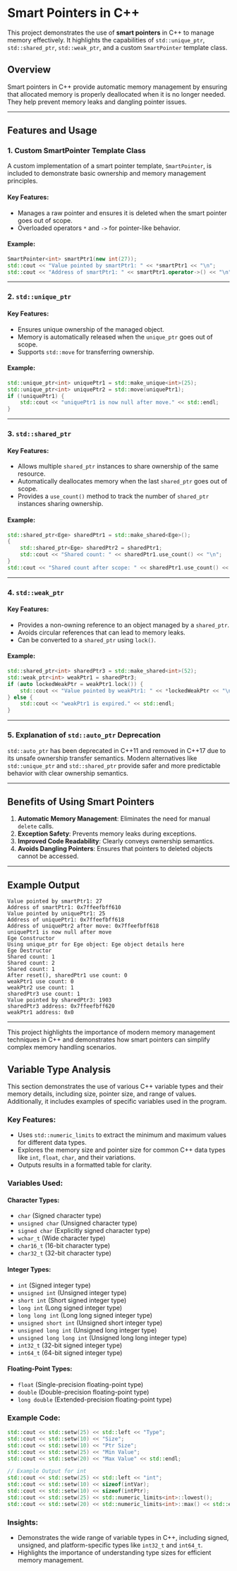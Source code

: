 # Smart Pointers in C++

This project demonstrates the use of **smart pointers** in C++ to manage memory effectively. It highlights the capabilities of `std::unique_ptr`, `std::shared_ptr`, `std::weak_ptr`, and a custom `SmartPointer` template class.

## Overview
Smart pointers in C++ provide automatic memory management by ensuring that allocated memory is properly deallocated when it is no longer needed. They help prevent memory leaks and dangling pointer issues.

---

## Features and Usage

### 1. **Custom SmartPointer Template Class**

A custom implementation of a smart pointer template, `SmartPointer`, is included to demonstrate basic ownership and memory management principles.

#### Key Features:
- Manages a raw pointer and ensures it is deleted when the smart pointer goes out of scope.
- Overloaded operators `*` and `->` for pointer-like behavior.

#### Example:
```cpp
SmartPointer<int> smartPtr1(new int(27));
std::cout << "Value pointed by smartPtr1: " << *smartPtr1 << "\n";
std::cout << "Address of smartPtr1: " << smartPtr1.operator->() << "\n";
```

---

### 2. **`std::unique_ptr`**

#### Key Features:
- Ensures unique ownership of the managed object.
- Memory is automatically released when the `unique_ptr` goes out of scope.
- Supports `std::move` for transferring ownership.

#### Example:
```cpp
std::unique_ptr<int> uniquePtr1 = std::make_unique<int>(25);
std::unique_ptr<int> uniquePtr2 = std::move(uniquePtr1);
if (!uniquePtr1) {
    std::cout << "uniquePtr1 is now null after move." << std::endl;
}
```

---

### 3. **`std::shared_ptr`**

#### Key Features:
- Allows multiple `shared_ptr` instances to share ownership of the same resource.
- Automatically deallocates memory when the last `shared_ptr` goes out of scope.
- Provides a `use_count()` method to track the number of `shared_ptr` instances sharing ownership.

#### Example:
```cpp
std::shared_ptr<Ege> sharedPtr1 = std::make_shared<Ege>();
{
    std::shared_ptr<Ege> sharedPtr2 = sharedPtr1;
    std::cout << "Shared count: " << sharedPtr1.use_count() << "\n";
}
std::cout << "Shared count after scope: " << sharedPtr1.use_count() << "\n";
```

---

### 4. **`std::weak_ptr`**

#### Key Features:
- Provides a non-owning reference to an object managed by a `shared_ptr`.
- Avoids circular references that can lead to memory leaks.
- Can be converted to a `shared_ptr` using `lock()`.

#### Example:
```cpp
std::shared_ptr<int> sharedPtr3 = std::make_shared<int>(52);
std::weak_ptr<int> weakPtr1 = sharedPtr3;
if (auto lockedWeakPtr = weakPtr1.lock()) {
    std::cout << "Value pointed by weakPtr1: " << *lockedWeakPtr << "\n";
} else {
    std::cout << "weakPtr1 is expired." << std::endl;
}
```

---

### 5. Explanation of `std::auto_ptr` Deprecation

`std::auto_ptr` has been deprecated in C++11 and removed in C++17 due to its unsafe ownership transfer semantics. Modern alternatives like `std::unique_ptr` and `std::shared_ptr` provide safer and more predictable behavior with clear ownership semantics.

---

## Benefits of Using Smart Pointers
1. **Automatic Memory Management**: Eliminates the need for manual `delete` calls.
2. **Exception Safety**: Prevents memory leaks during exceptions.
3. **Improved Code Readability**: Clearly conveys ownership semantics.
4. **Avoids Dangling Pointers**: Ensures that pointers to deleted objects cannot be accessed.

---

## Example Output
```plaintext
Value pointed by smartPtr1: 27
Address of smartPtr1: 0x7ffeefbff610
Value pointed by uniquePtr1: 25
Address of uniquePtr1: 0x7ffeefbff618
Address of uniquePtr2 after move: 0x7ffeefbff618
uniquePtr1 is now null after move
Ege Constructor
Using unique_ptr for Ege object: Ege object details here
Ege Destructor
Shared count: 1
Shared count: 2
Shared count: 1
After reset(), sharedPtr1 use count: 0
weakPtr1 use count: 0
weakPtr2 use count: 1
sharedPtr3 use count: 1
Value pointed by sharedPtr3: 1903
sharedPtr3 address: 0x7ffeefbff620
weakPtr1 address: 0x0
```

---

This project highlights the importance of modern memory management techniques in C++ and demonstrates how smart pointers can simplify complex memory handling scenarios.

## Variable Type Analysis

This section demonstrates the use of various C++ variable types and their memory details, including size, pointer size, and range of values. Additionally, it includes examples of specific variables used in the program.

### Key Features:
- Uses `std::numeric_limits` to extract the minimum and maximum values for different data types.
- Explores the memory size and pointer size for common C++ data types like `int`, `float`, `char`, and their variations.
- Outputs results in a formatted table for clarity.

### Variables Used:

#### **Character Types:**
- `char` (Signed character type)
- `unsigned char` (Unsigned character type)
- `signed char` (Explicitly signed character type)
- `wchar_t` (Wide character type)
- `char16_t` (16-bit character type)
- `char32_t` (32-bit character type)

#### **Integer Types:**
- `int` (Signed integer type)
- `unsigned int` (Unsigned integer type)
- `short int` (Short signed integer type)
- `long int` (Long signed integer type)
- `long long int` (Long long signed integer type)
- `unsigned short int` (Unsigned short integer type)
- `unsigned long int` (Unsigned long integer type)
- `unsigned long long int` (Unsigned long long integer type)
- `int32_t` (32-bit signed integer type)
- `int64_t` (64-bit signed integer type)

#### **Floating-Point Types:**
- `float` (Single-precision floating-point type)
- `double` (Double-precision floating-point type)
- `long double` (Extended-precision floating-point type)

### Example Code:
```cpp
std::cout << std::setw(25) << std::left << "Type";
std::cout << std::setw(10) << "Size";
std::cout << std::setw(10) << "Ptr Size";
std::cout << std::setw(25) << "Min Value";
std::cout << std::setw(20) << "Max Value" << std::endl;

// Example Output for int
std::cout << std::setw(25) << std::left << "int";
std::cout << std::setw(10) << sizeof(intVar);
std::cout << std::setw(10) << sizeof(intPtr);
std::cout << std::setw(25) << std::numeric_limits<int>::lowest();
std::cout << std::setw(20) << std::numeric_limits<int>::max() << std::endl;
```

### Insights:
- Demonstrates the wide range of variable types in C++, including signed, unsigned, and platform-specific types like `int32_t` and `int64_t`.
- Highlights the importance of understanding type sizes for efficient memory management.



